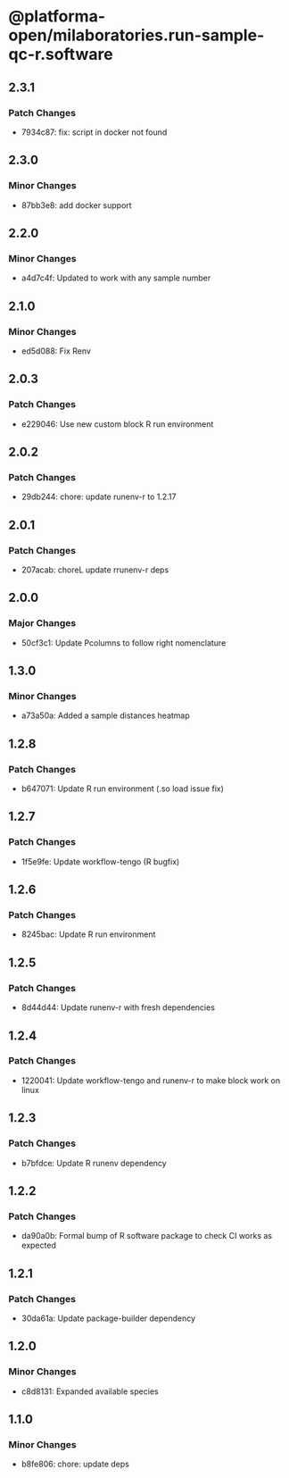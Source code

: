 # @platforma-open/milaboratories.run-sample-qc-r.software

## 2.3.1

### Patch Changes

- 7934c87: fix: script in docker not found

## 2.3.0

### Minor Changes

- 87bb3e8: add docker support

## 2.2.0

### Minor Changes

- a4d7c4f: Updated to work with any sample number

## 2.1.0

### Minor Changes

- ed5d088: Fix Renv

## 2.0.3

### Patch Changes

- e229046: Use new custom block R run environment

## 2.0.2

### Patch Changes

- 29db244: chore: update runenv-r to 1.2.17

## 2.0.1

### Patch Changes

- 207acab: choreL update rrunenv-r deps

## 2.0.0

### Major Changes

- 50cf3c1: Update Pcolumns to follow right nomenclature

## 1.3.0

### Minor Changes

- a73a50a: Added a sample distances heatmap

## 1.2.8

### Patch Changes

- b647071: Update R run environment (.so load issue fix)

## 1.2.7

### Patch Changes

- 1f5e9fe: Update workflow-tengo (R bugfix)

## 1.2.6

### Patch Changes

- 8245bac: Update R run environment

## 1.2.5

### Patch Changes

- 8d44d44: Update runenv-r with fresh dependencies

## 1.2.4

### Patch Changes

- 1220041: Update workflow-tengo and runenv-r to make block work on linux

## 1.2.3

### Patch Changes

- b7bfdce: Update R runenv dependency

## 1.2.2

### Patch Changes

- da90a0b: Formal bump of R software package to check CI works as expected

## 1.2.1

### Patch Changes

- 30da61a: Update package-builder dependency

## 1.2.0

### Minor Changes

- c8d8131: Expanded available species

## 1.1.0

### Minor Changes

- b8fe806: chore: update deps
